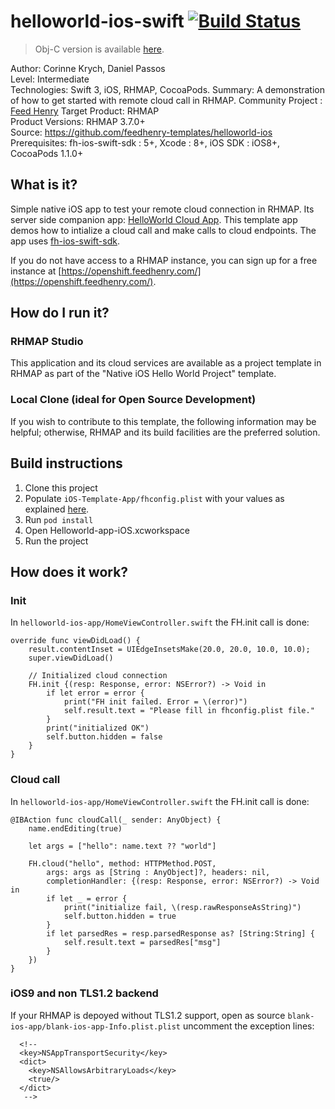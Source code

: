 # helloworld-ios-swift [![Build Status](https://travis-ci.org/feedhenry-templates/helloworld-ios-swift.png)](https://travis-ci.org/feedhenry-templates/helloworld-ios-swift)

> Obj-C version is available [here](https://github.com/feedhenry-templates/helloworld-ios).

Author: Corinne Krych, Daniel Passos   
Level: Intermediate  
Technologies: Swift 3, iOS, RHMAP, CocoaPods.
Summary: A demonstration of how to get started with remote cloud call in RHMAP.
Community Project : [Feed Henry](http://feedhenry.org)
Target Product: RHMAP  
Product Versions: RHMAP 3.7.0+   
Source: https://github.com/feedhenry-templates/helloworld-ios  
Prerequisites: fh-ios-swift-sdk : 5+, Xcode : 8+, iOS SDK : iOS8+, CocoaPods 1.1.0+

## What is it?

Simple native iOS app to test your remote cloud connection in RHMAP. Its server side companion app: [HelloWorld Cloud App](https://github.com/feedhenry-templates/helloworld-cloud). This template app demos how to intialize a cloud call and make calls to cloud endpoints. The app uses [fh-ios-swift-sdk](https://github.com/feedhenry/fh-ios-swift-sdk).

If you do not have access to a RHMAP instance, you can sign up for a free instance at [https://openshift.feedhenry.com/](https://openshift.feedhenry.com/).

## How do I run it?  

### RHMAP Studio

This application and its cloud services are available as a project template in RHMAP as part of the "Native iOS Hello World Project" template.

### Local Clone (ideal for Open Source Development)

If you wish to contribute to this template, the following information may be helpful; otherwise, RHMAP and its build facilities are the preferred solution.

## Build instructions

1. Clone this project
1. Populate ```iOS-Template-App/fhconfig.plist``` with your values as explained [here](http://docs.feedhenry.com/v3/dev_tools/sdks/ios.html#ios-configure).
1. Run ```pod install```
1. Open Helloworld-app-iOS.xcworkspace
1. Run the project

## How does it work?

### Init

In ```helloworld-ios-app/HomeViewController.swift``` the FH.init call is done:
```
override func viewDidLoad() {
    result.contentInset = UIEdgeInsetsMake(20.0, 20.0, 10.0, 10.0);
    super.viewDidLoad()

    // Initialized cloud connection
    FH.init {(resp: Response, error: NSError?) -> Void in
        if let error = error {
            print("FH init failed. Error = \(error)")
            self.result.text = "Please fill in fhconfig.plist file."
        }
        print("initialized OK")
        self.button.hidden = false
    }
}
```

### Cloud call

In ```helloworld-ios-app/HomeViewController.swift``` the FH.init call is done:

```
@IBAction func cloudCall(_ sender: AnyObject) {
    name.endEditing(true)

    let args = ["hello": name.text ?? "world"]

    FH.cloud("hello", method: HTTPMethod.POST,
        args: args as [String : AnyObject]?, headers: nil,
        completionHandler: {(resp: Response, error: NSError?) -> Void in
        if let _ = error {
            print("initialize fail, \(resp.rawResponseAsString)")
            self.button.hidden = true
        }
        if let parsedRes = resp.parsedResponse as? [String:String] {
            self.result.text = parsedRes["msg"]
        }
    })
}
```

### iOS9 and non TLS1.2 backend

If your RHMAP is depoyed without TLS1.2 support, open as source  ```blank-ios-app/blank-ios-app-Info.plist.plist``` uncomment the exception lines:

```
  <!--
  <key>NSAppTransportSecurity</key>
  <dict>
    <key>NSAllowsArbitraryLoads</key>
    <true/>
  </dict>
   -->
```

